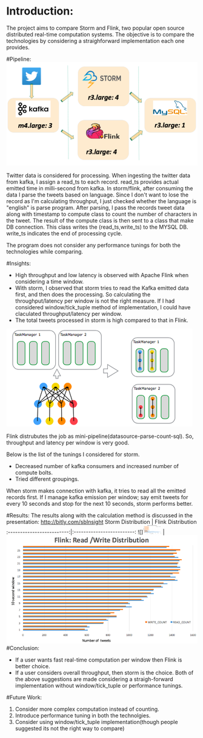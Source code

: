 

# Introduction: 
The project aims to compare Storm and Flink, two popular open source distributed real-time computation systems. The objective is to compare the technologies by considering a straighforward implementation each one provides.

#Pipeline:
![GitHub Logo](/images/pipeline.png)

Twitter data is considered for processing. When ingesting the twitter data from kafka, I assign a read_ts to each record.
read_ts provides actual emitted time in milli-second from kafka. In storm/flink, after consuming the data I parse the tweets based on language. Since I don't want to lose the record as I'm calculating throughput, I just checked whether the language is "english" is parse program. After parsing, I pass the records tweet data along with timestamp to compute class to count the number of characters in the tweet. The result of the compute class is then sent to a class that make DB connection. This class writes the (read_ts,write_ts) to the MYSQL DB. write_ts indicates the end of processing cycle.

The program does not consider any performance tunings for both the technologies while comparing.

#Insights:
* High throughput and low latency is observed with Apache Flink when considering a time window.
* With storm, I observed that storm tries to read the Kafka emitted data first, and then does the processing. So calculating the throughput/latency per window is not the right measure.
If I had considered window/tick_tuple method of implementation, I could have claculated throughput/latency per window.
* The total tweets processed in storm is high compared to that in Flink.

![GitHub Logo](/images/flink_job_scheduling.png)

Flink distrubutes the job as mini-pipeline(datasource-parse-count-sql). So, throughput and latency per window is very good.

Below is the list of the tunings I considered for storm.
* Decreased number of kafka consumers and increased number of compute bolts.
* Tried different groupings.

When storm makes connection with kafka, it tries to read all the emitted records first. If I manage kafka emission per window; say emit tweets for every 10 seconds and stop for the next 10 seconds, storm performs better.

#Results:
The results along with the calculation method is discussed in the presentation: http://bitly.com/sbInsight
Storm Distribution             |  Flink Distribution
:-------------------------:|:-------------------------:
![]<img src="/images/storm_distrubution.png" width="48">  |  ![](/images/flink_distribution.png)
#Conclusion:
* If a user wants fast real-time computation per window then Flink is better choice.
* If a user considers overall throughput, then storm is the choice.
Both of the above suggestions are made considering a straigh-forward implementation without window/tick_tuple or performance tunings.

#Future Work:
1. Consider more complex computation instead of counting.
2. Introduce performance tuning in both the technolgies.
3. Consider using window/tick_tuple implementation(though people suggested its not the right way to compare)



